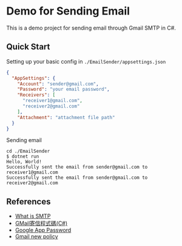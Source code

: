 # Demo for Sending Email

This is a demo project for sending email through Gmail SMTP in C#.

## Quick Start

Setting up your basic config in `./EmailSender/appsettings.json`

```json
{
  "AppSettings": {
    "Account": "sender@gmail.com",
    "Password": "your email password",
    "Receivers": [
      "receiver1@gmail.com",
      "receiver2@gmail.com"
    ],
    "Attachment": "attachment file path"
  }
}
```

Sending email

```console
cd ./EmailSender
$ dotnet run
Hello, World!
Successfully sent the email from sender@gmail.com to receiver1@gmail.com
Successfully sent the email from sender@gmail.com to receiver2@gmail.com
```

## References

- [What is SMTP](https://www.cloudflare.com/zh-tw/learning/email-security/what-is-smtp/)
- [GMail寄信程式碼(C#)](https://dotblogs.azurewebsites.net/Leon-Yang/2020/12/18/120055)
- [Google App Password](https://support.google.com/accounts/answer/185833?hl=zh-Hant&sjid=3067595440307416640-AP)
- [Gmail new policy](https://blog.no2don.com/2022/06/c-gmail-2022.html)
